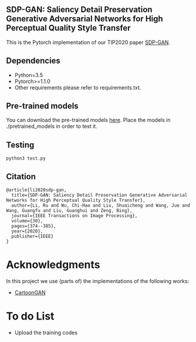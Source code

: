 ## SDP-GAN: Saliency Detail Preservation Generative Adversarial Networks for High Perceptual Quality Style Transfer

This is the Pytorch implementation of our TIP2020 paper [SDP-GAN](http://liushuaicheng.org/TIP/SDPGAN/SDPGAN-TIP.pdf).


## Dependencies

* Python=3.5
* Pytorch>=1.1.0
* Other requirements please refer to requirements.txt.


## Pre-trained models

You can download the pre-trained models [here](https://drive.google.com/drive/folders/1agSGUuK0LuwLuxzqXADGdRa2rvD_CyWu?usp=sharing). Place the models in ./pretrained_models in order to test it.


## Testing

```
python3 test.py
```

## Citation

```
@article{li2020sdp-gan,
  title={SDP-GAN: Saliency Detail Preservation Generative Adversarial Networks for High Perceptual Quality Style Transfer},
  author={Li, Ru and Wu, Chi-Hao and Liu, Shuaicheng and Wang, Jue and Wang, Guangfu and Liu, Guanghui and Zeng, Bing},
  journal={IEEE Transactions on Image Processing},
  volume={30},
  pages={374--385},
  year={2020},
  publisher={IEEE}
}
```

# Acknowledgments

In this project we use (parts of) the implementations of the following works:

* [CartoonGAN](https://github.com/znxlwm/pytorch-CartoonGAN) 

# To do List

* Upload the training codes
